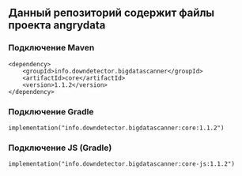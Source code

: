 ## Данный репозиторий содержит файлы проекта angrydata

### Подключение Maven
```
<dependency>
    <groupId>info.downdetector.bigdatascanner</groupId>
    <artifactId>core</artifactId>
    <version>1.1.2</version>
</dependency>
```

### Подключение Gradle
```
implementation("info.downdetector.bigdatascanner:core:1.1.2")
```
### Подключение JS (Gradle)
```
implementation("info.downdetector.bigdatascanner:core-js:1.1.2")
```
